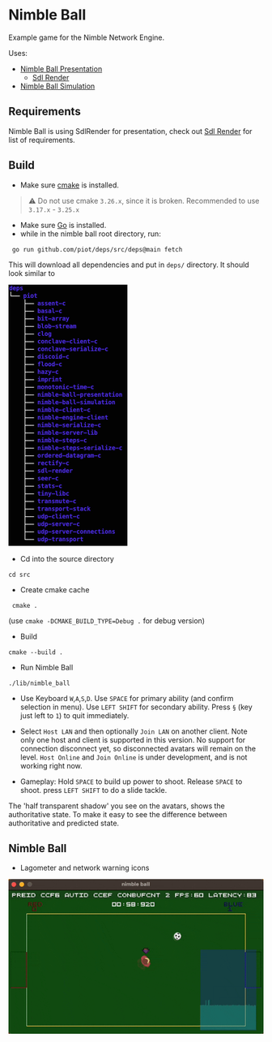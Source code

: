 # Nimble Ball

Example game for the Nimble Network Engine.

Uses:

* [Nimble Ball Presentation](https://github.com/piot/nimble-ball-presentation)
  * [Sdl Render](https://github.com/piot/sdl-render)
* [Nimble Ball Simulation](https://github.com/piot/nimble-ball-simulation)

## Requirements

Nimble Ball is using SdlRender for presentation, check out [Sdl Render](https://github.com/piot/sdl-render/#requirements) for list of requirements.

## Build

* Make sure [cmake](https://cmake.org/download/) is installed.
> :warning: Do not use cmake `3.26.x`, since it is broken. Recommended to use `3.17.x` - `3.25.x`
* Make sure [Go](https://go.dev/doc/install) is installed.
* while in the nimble ball root directory, run:

```console
 go run github.com/piot/deps/src/deps@main fetch
```

This will download all dependencies and put in `deps/` directory. It should look similar to

![deps screenshot](docs/images/deps.png)

* Cd into the source directory

```console
cd src
```

* Create cmake cache

```console
 cmake .
```

(use `cmake -DCMAKE_BUILD_TYPE=Debug .` for debug version)

* Build

```console
cmake --build .
```

* Run Nimble Ball

```console
./lib/nimble_ball
```

* Use Keyboard `W`,`A`,`S`,`D`. Use `SPACE` for primary ability (and confirm selection in menu). Use `LEFT SHIFT` for secondary ability. Press `§` (key just left to `1`) to quit immediately.

* Select `Host LAN` and then optionally `Join LAN` on another client. Note only one host and client is supported in this version. No support for connection disconnect yet, so disconnected avatars will remain on the level. `Host Online` and `Join Online` is under development, and is not working right now.

* Gameplay: Hold `SPACE` to build up power to shoot. Release `SPACE` to shoot. press `LEFT SHIFT` to do a slide tackle.

The 'half transparent shadow' you see on the avatars, shows the authoritative state. To make it easy to see the difference between authoritative and predicted state.

## Nimble Ball

* Lagometer and network warning icons

![lagometer](docs/images/nimble_ball_lagometer.gif)
